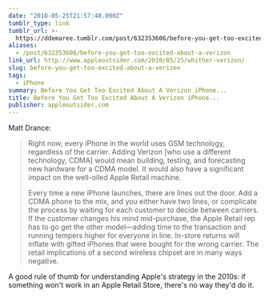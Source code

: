 ```yaml
---
date: "2010-05-25T21:57:48.000Z"
tumblr_type: link
tumblr_url: >-
  https://ddemaree.tumblr.com/post/632353606/before-you-get-too-excited-about-a-verizon
aliases:
  - /post/632353606/before-you-get-too-excited-about-a-verizon
link_url: http://www.appleoutsider.com/2010/05/25/whither-verizon/
slug: before-you-get-too-excited-about-a-verizon
tags:
  - iPhone
summary: Before You Get Too Excited About A Verizon iPhone...
title: Before You Get Too Excited About A Verizon iPhone...
publisher: appleoutsider.com
---
```


Matt Drance:

> Right now, every iPhone in the world uses GSM technology, regardless of the carrier. Adding Verizon [who use a different technology, CDMA] would mean building, testing, and forecasting new hardware for a CDMA model. It would also have a significant impact on the well-oiled Apple Retail machine.
>
> Every time a new iPhone launches, there are lines out the door. Add a CDMA phone to the mix, and you either have two lines, or complicate the process by waiting for each customer to decide between carriers. If the customer changes his mind mid-purchase, the Apple Retail rep has to go get the other model—adding time to the transaction and running tempers higher for everyone in line. In-store returns will inflate with gifted iPhones that were bought for the wrong carrier. The retail implications of a second wireless chipset are in many ways negative.

A good rule of thumb for understanding Apple's strategy in the 2010s: if something won't work in an Apple Retail Store, there's no way they'd do it.

